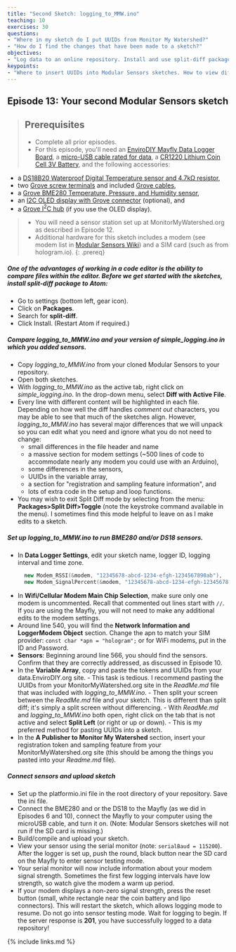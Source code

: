 ```yaml
---
title: "Second Sketch: logging_to_MMW.ino"
teaching: 10
exercises: 30
questions:
- "Where in my sketch do I put UUIDs from Monitor My Watershed?"
- "How do I find the changes that have been made to a sketch?"
objectives:
- "Log data to an online repository. Install and use split-diff package."
keypoints:
- "Where to insert UUIDs into Modular Sensors sketches. How to view differences between sketches."
---
```

## Episode 13: Your second Modular Sensors sketch

> ## Prerequisites
>
> - Complete all prior episodes.
> - For this episode, you'll need an [EnviroDIY Mayfly Data Logger Board](https://www.amazon.com/EnviroDIY-Mayfly-Logger-Arduino-Compatible/dp/B01F9B4WCG/), a [micro-USB cable rated for data](https://www.amazon.com/AmazonBasics-Male-Micro-Cable-Black/dp/B0711PVX6Z), a [CR1220 Lithium Coin Cell 3V Battery](https://www.adafruit.com/product/380), and the following accessories:
  - a [DS18B20 Waterproof Digital Temperature sensor and 4.7kΩ resistor](https://www.adafruit.com/product/381),
  - two [Grove screw terminals](https://www.seeedstudio.io/Grove-Screw-Terminal-p-996.html) and included [Grove cables](https://www.seeedstudio.io/Grove---Universal-4-Pin-20cm-Unbuckled-Cable-%285-PCs-Pack%29-p-749.html),
  - a [Grove BME280 Temperature, Pressure, and Humidity sensor](https://www.seeedstudio.com/Grove-Temp-Humi-Barometer-Sensor-BME28-p-2653.html),
  - an [I2C OLED display with Grove connector](https://www.amazon.com/gp/product/B01D5GLDJ2/) (optional), and
  - a [Grove I<sup>2</sup>C hub](https://www.seeedstudio.io/Grove-I2C-Hub-p-851.html) (if you use the OLED display).
> - You will need a sensor station set up at MonitorMyWatershed.org as described in Episode 12.
> - Additional hardware for this sketch includes a modem (see modem list in [Modular Sensors Wiki](https://github.com/EnviroDIY/ModularSensors/wiki)) and a SIM card (such as from hologram.io).
{: .prereq}


##### One of the advantages of working in a code editor is the ability to compare files within the editor. Before we get started with the sketches, install *split-diff* package to Atom:
  - Go to settings (bottom left, gear icon).
  - Click on **Packages**.
  - Search for **split-diff**.
  - Click Install. (Restart Atom if required.)


##### Compare *logging_to_MMW.ino* and your version of *simple_logging.ino* in which you added sensors.
  - Copy *logging_to_MMW.ino* from your cloned Modular Sensors to your repository.
  - Open both sketches.
  - With *logging_to_MMW.ino* as the active tab, right click on *simple_logging.ino*. In the drop-down menu, select **Diff with Active File**.
  - Every line with different content will be highlighted in each file. Depending on how well the diff handles *comment out* characters, you may be able to see that much of the sketches align. However, *logging_to_MMW.ino* has several major differences that we will unpack so you can edit what you need and ignore what you do not need to change:
    - small differences in the file header and name
    - a massive section for modem settings (~500 lines of code to accommodate nearly any modem you could use with an Arduino),
    - some differences in the sensors,
    - UUIDs in the variable array,
    - a section for "registration and sampling feature information", and
    - lots of extra code in the setup and loop functions.
  - You may wish to exit Split Diff mode by selecting from the menu: **Packages>Split Diff>Toggle** (note the keystroke command available in the menu). I sometimes find this mode helpful to leave on as I make edits to a sketch.


##### Set up *logging_to_MMW.ino* to run BME280 and/or DS18 sensors.
  - In **Data Logger Settings**, edit your sketch name, logger ID, logging interval and time zone.
    ```cpp
      new Modem_RSSI(&modem, "12345678-abcd-1234-efgh-1234567890ab"),
      new Modem_SignalPercent(&modem, "12345678-abcd-1234-efgh-1234567890ab"),
    ```
  - In **Wifi/Cellular Modem Main Chip Selection**, make sure only one modem is uncommented. Recall that commented out lines start with `//`. If you are using the Mayfly, you will not need to make any additional edits to the modem settings.
  - Around line 540, you will find the **Network Information and LoggerModem Object** section. Change the apn to match your SIM provider: `const char *apn = "hologram";` or for WiFi modems, put in the ID and Password.
  - **Sensors**: Beginning around line 566, you should find the sensors. Confirm that they are correctly addressed, as discussed in Episode 10.
  - In the **Variable Array**, copy and paste the tokens and UUIDs from your data.EnviroDIY.org site.
        - This task is tedious. I recommend pasting the UUIDs from your MonitorMyWatershed.org site in the *ReadMe.md* file that was included with *logging_to_MMW.ino*.
        - Then split your screen between the *ReadMe.md* file and your sketch. This is different than split diff; it's simply a split screen without differencing.
        - With *ReadMe.md* and *logging_to_MMW.ino* both open, right click on the tab that is not active and select **Split Left** (or right or up or down).
        - This is my preferred method for pasting UUIDs into a sketch.
  - In the **A Publisher to Monitor My Watershed** section, insert your registration token and sampling feature from your MonitorMyWatershed.org site (this should be among the things you pasted into your *Readme.md* file).  


##### Connect sensors and upload sketch  
  - Set up the platformio.ini file in the root directory of your repository. Save the ini file.  
  - Connect the BME280 and or the DS18 to the Mayfly (as we did in Episodes 6 and 10), connect the Mayfly to your computer using the microUSB cable, and turn it on. (Note: Modular Sensors sketches will not run if the SD card is missing.)  
  - Build/compile and upload your sketch.
  - View your sensor using the serial monitor (note: `serialBaud = 115200`). After the logger is set up, push the round, black button near the SD card on the Mayfly to enter sensor testing mode.
  - Your serial monitor will now include information about your modem signal strength. Sometimes the first few logging intervals have low strength, so watch give the modem a warm up period.  
  - If your modem displays a non-zero signal strength, press the reset button (small, white rectangle near the coin battery and lipo connectors). This will restart the sketch, which allows logging mode to resume. Do not go into sensor testing mode. Wait for logging to begin. If the server response is **201**, you have successfully logged to a data repository!


{% include links.md %}
